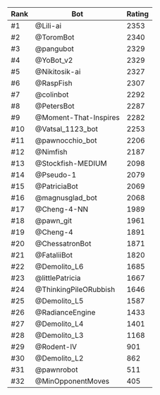 Rank|Bot|Rating
---|---|---
#1|@Lili-ai|2353
#2|@ToromBot|2340
#3|@pangubot|2329
#4|@YoBot_v2|2329
#5|@Nikitosik-ai|2327
#6|@RaspFish|2307
#7|@colinbot|2292
#8|@PetersBot|2287
#9|@Moment-That-Inspires|2282
#10|@Vatsal_1123_bot|2253
#11|@pawnocchio_bot|2206
#12|@Nimfish|2187
#13|@Stockfish-MEDIUM|2098
#14|@Pseudo-1|2079
#15|@PatriciaBot|2069
#16|@magnusglad_bot|2068
#17|@Cheng-4-NN|1989
#18|@pawn_git|1961
#19|@Cheng-4|1891
#20|@ChessatronBot|1871
#21|@FataliiBot|1820
#22|@Demolito_L6|1685
#23|@littlePatricia|1667
#24|@ThinkingPileORubbish|1646
#25|@Demolito_L5|1587
#26|@RadianceEngine|1433
#27|@Demolito_L4|1401
#28|@Demolito_L3|1168
#29|@Rodent-IV|901
#30|@Demolito_L2|862
#31|@pawnrobot|511
#32|@MinOpponentMoves|405
